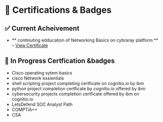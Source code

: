 # 📜 Certifications & Badges 

## ✅ Current Acheivement 
- ** continuting edducation of Networking Basics on cybraray platform ** – [View Certificate](https://github.com/NIMRAA3/Certifications/blob/main/cybrary-cert-network-fundamentals-v2.pdf)

## 🔄 In Progress Certfication &badges 
- Cisco operating sytem basics
- cisco Network essientials
- shell scripting project completing certficate on cognitio.io by ibm  
- python project completion certficate by cognitio.io offered  by ibm
- cybersecurity projects  completion certficate offered by ibm on cognitio.io 
- LetsDefend SOC Analyst Path
- COMPTiA++
- CSA 

